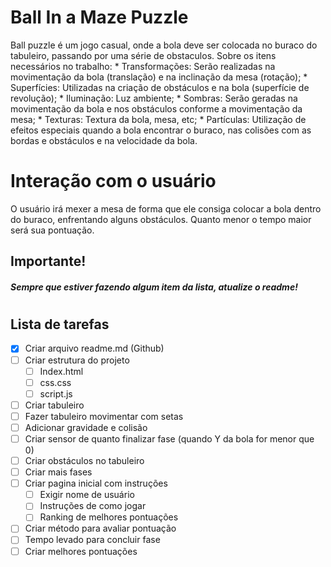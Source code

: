# Ball In a Maze Puzzle

Ball puzzle é um jogo casual, onde a bola deve ser colocada no buraco do tabuleiro, passando por uma série de obstaculos.
Sobre os itens necessários no trabalho: 
      * Transformações: Serão realizadas na movimentação da bola (translação) e na inclinação da mesa (rotação);
      * Superfícies: Utilizadas na criação de obstáculos e na bola (superfície de revolução);
      * Iluminação: Luz ambiente;
      * Sombras: Serão geradas na movimentação da bola e nos obstáculos conforme a movimentação da mesa;
      * Texturas: Textura da bola, mesa, etc;
      * Partículas: Utilização de efeitos especiais quando a bola encontrar o buraco, nas colisões com as bordas e obstáculos e na velocidade da bola.

# Interação com o usuário

O usuário irá mexer a mesa de forma que ele consiga colocar a bola dentro do buraco, enfrentando alguns obstáculos. Quanto menor o tempo maior será sua pontuação.

## Importante!
#####  Sempre que estiver fazendo algum item da lista, atualize o *readme*!

#
#
## Lista de tarefas

 * [x] Criar arquivo readme.md (Github)
 * [ ] Criar estrutura do projeto
    * [ ] Index.html
    * [ ] css.css
    * [ ] script.js
* [ ] Criar tabuleiro
* [ ] Fazer tabuleiro movimentar com setas 
* [ ] Adicionar gravidade e colisão
* [ ] Criar sensor de quanto finalizar fase (quando Y da bola for menor que 0)
* [ ] Criar obstáculos no tabuleiro
* [ ] Criar mais fases
* [ ] Criar pagina inicial com instruções
    * [ ] Exigir nome de usuário
    * [ ] Instruções de como jogar
    * [ ] Ranking de melhores pontuações
* [ ] Criar método para avaliar pontuação
* [ ] Tempo levado para concluir fase
* [ ] Criar melhores pontuações
